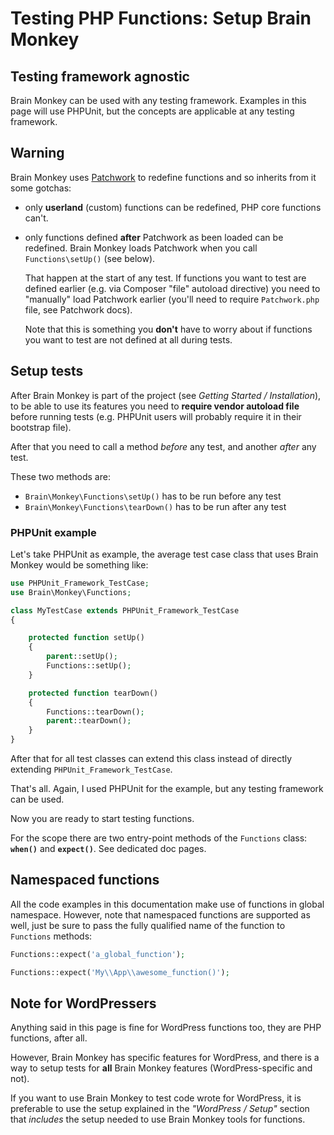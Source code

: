 <!--
currentMenu: "functionsetup"
currentSection: "PHP Functions"
title: "Setup Brain Monkey"
-->
# Testing PHP Functions: Setup Brain Monkey

## Testing framework agnostic

Brain Monkey can be used with any testing framework.
Examples in this page will use PHPUnit, but the concepts are applicable at any testing framework.

## Warning

Brain Monkey uses [Patchwork](http://antecedent.github.io/patchwork/) to redefine functions and so inherits from it some gotchas:

 - only **userland** (custom) functions can be redefined, PHP core functions can't.

 - only functions defined **after** Patchwork as been loaded can be redefined. Brain Monkey loads Patchwork when you call `Functions\setUp()` (see below).

   That happen at the start of any test. If functions you want to test are defined earlier (e.g. via Composer "file" autoload directive) you need to "manually" load Patchwork earlier
   (you'll need to require `Patchwork.php` file, see Patchwork docs).

   Note that this is something you **don't** have to worry about if functions you want to test are not defined at all during tests.


## Setup tests

After Brain Monkey is part of the project (see *Getting Started / Installation*), to be able to use its features
you need to **require vendor autoload file** before running tests (e.g. PHPUnit users will probably require it in their bootstrap file).

After that you need to call a method *before* any test, and another *after* any test.

These two methods are:

 - `Brain\Monkey\Functions\setUp()` has to be run before any test
 - `Brain\Monkey\Functions\tearDown()` has to be run after any test

### PHPUnit example

Let's take PHPUnit as example, the average test case class that uses Brain Monkey would be something like:

```php
use PHPUnit_Framework_TestCase;
use Brain\Monkey\Functions;

class MyTestCase extends PHPUnit_Framework_TestCase
{

    protected function setUp()
    {
        parent::setUp();
        Functions::setUp();
    }

    protected function tearDown()
    {
        Functions::tearDown();
        parent::tearDown();
    }
}
```

After that for all test classes can extend this class instead of directly extending `PHPUnit_Framework_TestCase`.

That's all. Again, I used PHPUnit for the example, but any testing framework can be used.

Now you are ready to start testing functions.

For the scope there are two entry-point methods of the `Functions` class: **`when()`** and **`expect()`**.
See dedicated doc pages.


## Namespaced functions

All the code examples in this documentation make use of functions in global namespace.
However, note that namespaced functions are supported as well, just be sure to pass the fully qualified name of the function
to `Functions` methods:

```php
Functions::expect('a_global_function');

Functions::expect('My\\App\\awesome_function()');
```


## Note for WordPressers

Anything said in this page is fine for WordPress functions too, they are PHP functions, after all.

However, Brain Monkey has specific features for WordPress, and there is a way to setup tests for **all** Brain Monkey features (WordPress-specific and not).

If you want to use Brain Monkey to test code wrote for WordPress, it is preferable to use the setup explained in the *"WordPress / Setup"* section
that *includes* the setup needed to use Brain Monkey tools for functions.
